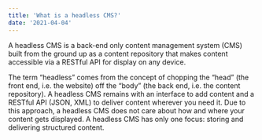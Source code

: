 ```yaml
---
title: 'What is a headless CMS?'
date: '2021-04-04'
---
```


A headless CMS is a back-end only content management system (CMS) built from the ground up as a content repository that makes content accessible via a RESTful API for display on any device.

The term “headless” comes from the concept of chopping the “head” (the front end, i.e. the website) off the “body” (the back end, i.e. the content repository). A headless CMS remains with an interface to add content and a RESTful API (JSON, XML) to deliver content wherever you need it. Due to this approach, a headless CMS does not care about how and where your content gets displayed. A headless CMS has only one focus: storing and delivering structured content.
